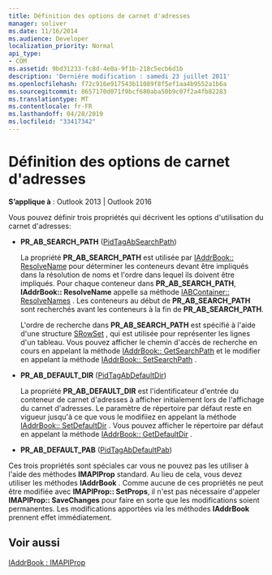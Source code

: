 ```yaml
---
title: Définition des options de carnet d'adresses
manager: soliver
ms.date: 11/16/2014
ms.audience: Developer
localization_priority: Normal
api_type:
- COM
ms.assetid: 9bd31233-fc8d-4e0a-9f1b-218c5ecb6d1b
description: 'Derniére modification : samedi 23 juillet 2011'
ms.openlocfilehash: f72c916e917543b11089f8f5ef1aa4b9552a1b6a
ms.sourcegitcommit: 8657170d071f9bcf680aba50b9c07f2a4fb82283
ms.translationtype: MT
ms.contentlocale: fr-FR
ms.lasthandoff: 04/28/2019
ms.locfileid: "33417342"
---
```

# <a name="setting-address-book-options"></a>Définition des options de carnet d'adresses

  
  
**S’applique à** : Outlook 2013 | Outlook 2016 
  
Vous pouvez définir trois propriétés qui décrivent les options d'utilisation du carnet d'adresses:
  
- **PR_AB_SEARCH_PATH** ([PidTagAbSearchPath](pidtagabsearchpath-canonical-property.md))
    
    La propriété **PR_AB_SEARCH_PATH** est utilisée par [IAddrBook:: ResolveName](iaddrbook-resolvename.md) pour déterminer les conteneurs devant être impliqués dans la résolution de noms et l'ordre dans lequel ils doivent être impliqués. Pour chaque conteneur dans **PR_AB_SEARCH_PATH**, **IAddrBook:: ResolveName** appelle sa méthode [IABContainer:: ResolveNames](iabcontainer-resolvenames.md) . Les conteneurs au début de **PR_AB_SEARCH_PATH** sont recherchés avant les conteneurs à la fin de **PR_AB_SEARCH_PATH**. 
    
    L'ordre de recherche dans **PR_AB_SEARCH_PATH** est spécifié à l'aide d'une structure [SRowSet](srowset.md) , qui est utilisée pour représenter les lignes d'un tableau. Vous pouvez afficher le chemin d'accès de recherche en cours en appelant la méthode [IAddrBook:: GetSearchPath](iaddrbook-getsearchpath.md) et le modifier en appelant la méthode [IAddrBook:: SetSearchPath](iaddrbook-setsearchpath.md) . 
    
- **PR_AB_DEFAULT_DIR** ([PidTagAbDefaultDir](pidtagabdefaultdir-canonical-property.md))
    
    La propriété **PR_AB_DEFAULT_DIR** est l'identificateur d'entrée du conteneur de carnet d'adresses à afficher initialement lors de l'affichage du carnet d'adresses. Le paramètre de répertoire par défaut reste en vigueur jusqu'à ce que vous le modifiiez en appelant la méthode [IAddrBook:: SetDefaultDir](iaddrbook-setdefaultdir.md) . Vous pouvez afficher le répertoire par défaut en appelant la méthode [IAddrBook:: GetDefaultDir](iaddrbook-getdefaultdir.md) . 
    
- **PR_AB_DEFAULT_PAB** ([PidTagAbDefaultPab](pidtagabdefaultpab-canonical-property.md))
    
Ces trois propriétés sont spéciales car vous ne pouvez pas les utiliser à l'aide des méthodes **IMAPIProp** standard. Au lieu de cela, vous devez utiliser les méthodes **IAddrBook** . Comme aucune de ces propriétés ne peut être modifiée avec **IMAPIProp:: SetProps**, il n'est pas nécessaire d'appeler **IMAPIProp:: SaveChanges** pour faire en sorte que les modifications soient permanentes. Les modifications apportées via les méthodes **IAddrBook** prennent effet immédiatement. 
  
## <a name="see-also"></a>Voir aussi



[IAddrBook : IMAPIProp](iaddrbookimapiprop.md)

